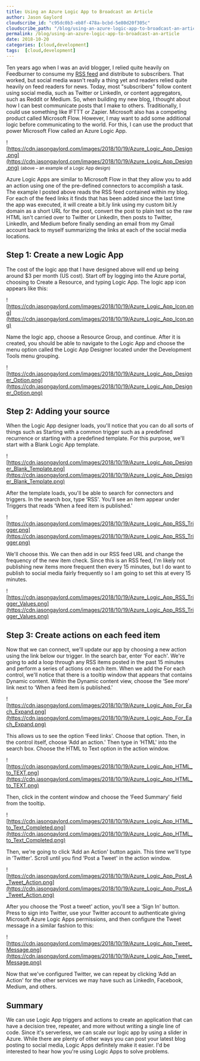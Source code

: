 ```yaml
---
title: Using an Azure Logic App to Broadcast an Article
author: Jason Gaylord
cloudscribe_id: "c95dc0b3-eb8f-478a-bcbd-5e80d20f305c"
cloudscribe_path: "/blog/using-an-azure-logic-app-to-broadcast-an-article"
permalink: /blog/using-an-azure-logic-app-to-broadcast-an-article
date: 2018-10-20
categories: [cloud,development]
tags:  [cloud,development]
---
```


Ten years ago when I was an avid blogger, I relied quite heavily on Feedburner to consume my [RSS feed](https://jasong.us/rss) and distribute to subscribers. That worked, but social media wasn't really a thing yet and readers relied quite heavily on feed readers for news. Today, most "subscribers" follow content using social media, such as Twitter or LinkedIn, or content aggregators, such as Reddit or Medium. So, when building my new blog, I thought about how I can best communicate posts that I make to others. Traditionally, I could use something like IFTTT or Zapier. Microsoft also has a competing product called Microsoft Flow. However, I may want to add some additional logic before communicating to the world. For this, I can use the product that power Microsoft Flow called an Azure Logic App.

![https://cdn.jasongaylord.com/images/2018/10/19/Azure_Logic_App_Design.png](https://cdn.jasongaylord.com/images/2018/10/19/Azure_Logic_App_Design.png)
<small>(above – an example of a Logic App design)</small>

Azure Logic Apps are similar to Microsoft Flow in that they allow you to add an action using one of the pre-defined connectors to accomplish a task. The example I posted above reads the RSS feed contained within my blog. For each of the feed links it finds that has been added since the last time the app was executed, it will create a bit.ly link using my custom bit.ly domain as a short URL for the post, convert the post to plain text so the raw HTML isn't carried over to Twitter or LinkedIn, then posts to Twitter, LinkedIn, and Medium before finally sending an email from my Gmail account back to myself summarizing the links at each of the social media locations.

## Step 1: Create a new Logic App
The cost of the logic app that I have designed above will end up being around $3 per month (US cost). Start off by logging into the Azure portal, choosing to Create a Resource, and typing Logic App. The logic app icon appears like this: 

![https://cdn.jasongaylord.com/images/2018/10/19/Azure_Logic_App_Icon.png](https://cdn.jasongaylord.com/images/2018/10/19/Azure_Logic_App_Icon.png)

Name the logic app, choose a Resource Group, and continue. After it is created, you should be able to navigate to the Logic App and choose the menu option called the Logic App Designer located under the Development Tools menu grouping.

![https://cdn.jasongaylord.com/images/2018/10/19/Azure_Logic_App_Designer_Option.png](https://cdn.jasongaylord.com/images/2018/10/19/Azure_Logic_App_Designer_Option.png)

## Step 2: Adding your source
When the Logic App designer loads, you'll notice that you can do all sorts of things such as Starting with a common trigger such as a predefined recurrence or starting with a predefined template. For this purpose, we'll start with a Blank Logic App template.

![https://cdn.jasongaylord.com/images/2018/10/19/Azure_Logic_App_Designer_Blank_Template.png](https://cdn.jasongaylord.com/images/2018/10/19/Azure_Logic_App_Designer_Blank_Template.png)

After the template loads, you'll be able to search for connectors and triggers. In the search box, type ‘RSS'. You'll see an item appear under Triggers that reads ‘When a feed item is published.'

![https://cdn.jasongaylord.com/images/2018/10/19/Azure_Logic_App_RSS_Trigger.png](https://cdn.jasongaylord.com/images/2018/10/19/Azure_Logic_App_RSS_Trigger.png)

We'll choose this. We can then add in our RSS feed URL and change the frequency of the new item check. Since this is an RSS feed, I'm likely not publishing new items more frequent then every 15 minutes, but I do want to publish to social media fairly frequently so I am going to set this at every 15 minutes.

![https://cdn.jasongaylord.com/images/2018/10/19/Azure_Logic_App_RSS_Trigger_Values.png](https://cdn.jasongaylord.com/images/2018/10/19/Azure_Logic_App_RSS_Trigger_Values.png)

## Step 3: Create actions on each feed item
Now that we can connect, we'll update our app by choosing a new action using the link below our trigger. In the search bar, enter ‘For each'. We're going to add a loop through any RSS items posted in the past 15 minutes and perform a series of actions on each item. When we add the For each control, we'll notice that there is a tooltip window that appears that contains Dynamic content. Within the Dynamic content view, choose the ‘See more' link next to ‘When a feed item is published.'

![https://cdn.jasongaylord.com/images/2018/10/19/Azure_Logic_App_For_Each_Expand.png](https://cdn.jasongaylord.com/images/2018/10/19/Azure_Logic_App_For_Each_Expand.png)

This allows us to see the option ‘Feed links'. Choose that option. Then, in the control itself, choose ‘Add an action.' Then type in ‘HTML' into the search box. Choose the HTML to Text option in the action window.

![https://cdn.jasongaylord.com/images/2018/10/19/Azure_Logic_App_HTML_to_TEXT.png](https://cdn.jasongaylord.com/images/2018/10/19/Azure_Logic_App_HTML_to_TEXT.png)

Then, click in the content window and choose the ‘Feed Summary' field from the tooltip.

![https://cdn.jasongaylord.com/images/2018/10/19/Azure_Logic_App_HTML_to_Text_Completed.png](https://cdn.jasongaylord.com/images/2018/10/19/Azure_Logic_App_HTML_to_Text_Completed.png)

Then, we're going to click ‘Add an Action' button again. This time we'll type in ‘Twitter'. Scroll until you find ‘Post a Tweet' in the action window.

![https://cdn.jasongaylord.com/images/2018/10/19/Azure_Logic_App_Post_A_Tweet_Action.png](https://cdn.jasongaylord.com/images/2018/10/19/Azure_Logic_App_Post_A_Tweet_Action.png)

After you choose the ‘Post a tweet' action, you'll see a ‘Sign In' button. Press to sign into Twitter, use your Twitter account to authenticate giving Microsoft Azure Logic Apps permissions, and then configure the Tweet message in a similar fashion to this:

![https://cdn.jasongaylord.com/images/2018/10/19/Azure_Logic_App_Tweet_Message.png](https://cdn.jasongaylord.com/images/2018/10/19/Azure_Logic_App_Tweet_Message.png)

Now that we've configured Twitter, we can repeat by clicking ‘Add an Action' for the other services we may have such as LinkedIn, Facebook, Medium, and others.

## Summary
We can use Logic App triggers and actions to create an application that can have a decision tree, repeater, and more without writing a single line of code. Since it's serverless, we can scale our logic app by using a slider in Azure. While there are plenty of other ways you can post your latest blog posting to social media, Logic Apps definitely make it easier. I'd be interested to hear how you're using Logic Apps to solve problems.